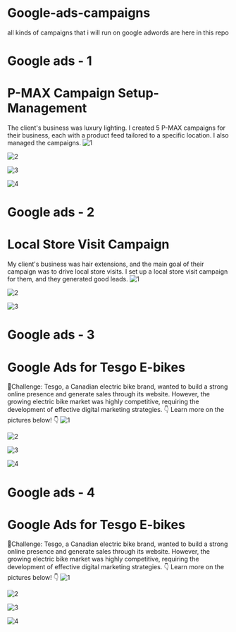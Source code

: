 # Google-ads-campaigns
all kinds of campaigns that i will run on google adwords are here in this repo

# Google ads - 1
# P-MAX Campaign Setup-Management
The client's business was luxury lighting. I created 5 P-MAX campaigns for their business, each with a product feed tailored to a specific location. I also managed the campaigns.
![1](https://github.com/jkbells/Google-ads-campaigns/assets/73393333/87ebf407-f06c-4855-bc92-67e140f5bb08)

![2](https://github.com/jkbells/Google-ads-campaigns/assets/73393333/c8847134-5d77-42fb-a50d-782a4c1c6d66)

![3](https://github.com/jkbells/Google-ads-campaigns/assets/73393333/6e511a36-7e43-41c4-951a-59520c4d3973)

![4](https://github.com/jkbells/Google-ads-campaigns/assets/73393333/21ec5143-4be7-488b-ac80-fbf4866a17b7)

# Google ads - 2
# Local Store Visit Campaign
My client's business was hair extensions, and the main goal of their campaign was to drive local store visits. I set up a local store visit campaign for them, and they generated good leads.
![1](https://github.com/jkbells/Google-ads-campaigns/assets/73393333/7f6f52cd-bb1b-4c3e-8e23-5b2db2f5b00b)

![2](https://github.com/jkbells/Google-ads-campaigns/assets/73393333/09b1668e-4947-41ea-afcf-54986e88c0fb)

![3](https://github.com/jkbells/Google-ads-campaigns/assets/73393333/33c91d65-1acb-470d-8008-a63ccdfd900c)

# Google ads - 3
# Google Ads for Tesgo E-bikes
🤺Challenge: Tesgo, a Canadian electric bike brand, wanted to build a strong online presence and generate sales through its website. However, the growing electric bike market was highly competitive, requiring the development of effective digital marketing strategies. 👇 Learn more on the pictures below! 👇
![1](https://github.com/jkbells/Google-ads-campaigns/assets/73393333/3753c3d6-e28e-4c98-94d6-1e442cc1aa23)

![2](https://github.com/jkbells/Google-ads-campaigns/assets/73393333/0bdf278a-ceb9-4a38-9ae0-1753844c5cce)

![3](https://github.com/jkbells/Google-ads-campaigns/assets/73393333/3bd70668-e585-4e41-bdf9-67e299fd4542)

![4](https://github.com/jkbells/Google-ads-campaigns/assets/73393333/80120a46-8f90-4ad6-8971-f619a0b569c2)

# Google ads - 4
# Google Ads for Tesgo E-bikes
🤺Challenge: Tesgo, a Canadian electric bike brand, wanted to build a strong online presence and generate sales through its website. However, the growing electric bike market was highly competitive, requiring the development of effective digital marketing strategies. 👇 Learn more on the pictures below! 👇
![1](https://github.com/jkbells/Google-ads-campaigns/assets/73393333/828dc199-5972-4e14-b802-27ef4758b0a7)

![2](https://github.com/jkbells/Google-ads-campaigns/assets/73393333/a50a6b9d-3b97-4200-9eb8-18c4a8fc3c4a)

![3](https://github.com/jkbells/Google-ads-campaigns/assets/73393333/332c0478-a481-4927-a344-049f196083d0)

![4](https://github.com/jkbells/Google-ads-campaigns/assets/73393333/a5df53bf-fd3e-4f9a-8f9e-ba9fcdb4d28e)

